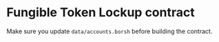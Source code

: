 # Fungible Token Lockup contract

Make sure you update `data/accounts.borsh` before building the contract.